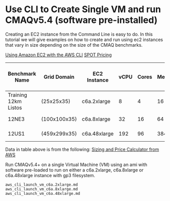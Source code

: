 # Use CLI to Create Single VM and run CMAQv5.4 (software pre-installed)

Creating an EC2 instance from the Command Line is easy to do. In this tutorial we will give examples on how to create and run using ec2 instances that vary in size depending on the size of the CMAQ benchmarks.

<a href="https://docs.aws.amazon.com/cli/latest/userguide/cli-services-ec2.html">Using Amazon EC2 with the AWS CLI</a>
<a href="https://aws.amazon.com/ec2/spot/pricing/">SPOT Pricing</a>

| Benchmark Name | Grid Domain | EC2 Instance| vCPU   |  Cores | Memory | Network Performance | Storage (EBS Only) | On Demand Hourly Cost | Spot Hourly Cost |
| -------------- | ----------- | ----------  | ------ | ---    |----    | ---------------       | ----  | -------------------   | -------------    |
| Training 12km Listos | (25x25x35)   | c6a.2xlarge    | 8 | 4 | 16 GiB | Up to 12500 Megabit | gp3 | 0.306 | 0.2879 |
| 12NE3                | (100x100x35) | c6a.8xlarge   | 32  | 16 | 64 GiB | 12500 Megabit  | io2 | 1.224  | 1.0008 |
| 12US1                | (459x299x35) | c6a.48xlarge | 192 | 96|  384 GiB | 50000 Megabit  | io2 | 7.344  | 5.5809 |

Data in table above is from the following:
<a href="https://calculator.aws/#/addService/ec2-enhancement?nc2=h_ql_pr_calc">Sizing and Price Calculator from AWS</a>


Run CMAQv5.4+ on a single Virtual Machine (VM) using an ami with software pre-loaded to run on either a c6a.2xlarge, c6a.8xlarge or c6a.48xlarge instance with gp3 filesystem.

```{toctree}
aws_cli_launch_vm_c6a.2xlarge.md
aws_cli_launch_vm_c6a.8xlarge.md
aws_cli_launch_vm_c6a.48xlarge.md
```
